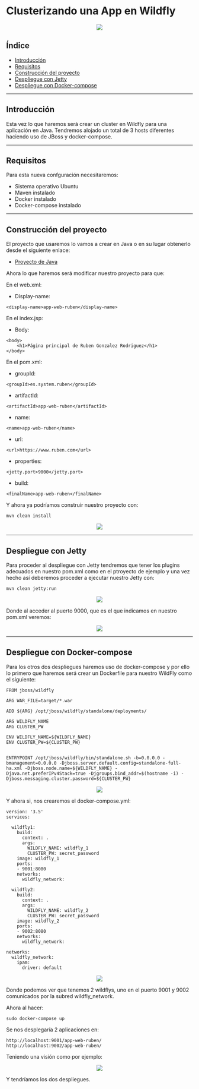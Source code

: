 # Clusterizando una App en Wildfly

<div align="center">
    <img src="../Imágenes/Clusterizando una App en Wildfly/Portada.png"/>
</div>

## Índice

- [Introducción](https://github.com/RubenGonz/Despliegues/blob/main/WildFly/Clusterizando%20una%20App%20en%20Wildfly.md#introducci%C3%B3n)
- [Requisitos](https://github.com/RubenGonz/Despliegues/blob/main/WildFly/Clusterizando%20una%20App%20en%20Wildfly.md#requisitos)
- [Construcción del proyecto](https://github.com/RubenGonz/Despliegues/blob/main/WildFly/Clusterizando%20una%20App%20en%20Wildfly.md#construcci%C3%B3n-del-proyecto)
- [Despliegue con Jetty](https://github.com/RubenGonz/Despliegues/blob/main/WildFly/Clusterizando%20una%20App%20en%20Wildfly.md#despliegue-con-jetty)
- [Despliegue con Docker-compose](https://github.com/RubenGonz/Despliegues/blob/main/WildFly/Clusterizando%20una%20App%20en%20Wildfly.md#despliegue-con-docker-compose)

---

## Introducción

Esta vez lo que haremos será crear un cluster en Wildfly para una aplicación en Java. Tendremos alojado un total de 3 hosts diferentes haciendo uso de JBoss y docker-compose.

---

## Requisitos

Para esta nueva confguración necesitaremos:

- Sistema operativo Ubuntu
- Maven instalado
- Docker instalado
- Docker-compose instalado

---

## Construcción del proyecto

El proyecto que usaremos lo vamos a crear en Java o en su lugar obtenerlo desde el siguiente enlace:

- [Proyecto de Java](https://github.com/jpexposito/docencia/tree/master/COMUN/ejemplos/java/app-web-demo)

Ahora lo que haremos será modificar nuestro proyecto para que:

En el web.xml:

- Display-name:

```
<display-name>app-web-ruben</display-name>
```

En el index.jsp:

- Body:

```
<body>
    <h1>Página principal de Ruben Gonzalez Rodriguez</h1>
</body>
```

En el pom.xml:

- groupId:

```
<groupId>es.system.ruben</groupId>
```

- artifactId:

```
<artifactId>app-web-ruben</artifactId>
```

- name:

```
<name>app-web-ruben</name>
```

- url:

```
<url>https://www.ruben.com</url>
```

- properties:

```
<jetty.port>9000</jetty.port>
```

- build:

```
<finalName>app-web-ruben</finalName>
```

Y ahora ya podríamos construir nuestro proyecto con:

```console
mvn clean install
```

<div align="center">
    <img src="../Imágenes/Clusterizando una App en Wildfly/MvnCleanInstall.png"/>
</div>

---

## Despliegue con Jetty

Para proceder al despliegue con Jetty tendremos que tener los plugins adecuados en nuestro pom.xml como en el ptroyecto de ejemplo y una vez hecho así deberemos proceder a ejecutar nuestro Jetty con:

```console
mvn clean jetty:run
```

<div align="center">
    <img src="../Imágenes/Clusterizando una App en Wildfly/MvnCleanJetty.png"/>
</div>

Donde al acceder al puerto 9000, que es el que indicamos en nuestro pom.xml veremos:

<div align="center">
    <img src="../Imágenes/Clusterizando una App en Wildfly/Despliegue1.png"/>
</div>

---

## Despliegue con Docker-compose

Para los otros dos despliegues haremos uso de docker-compose y por ello lo primero que haremos será crear un Dockerfile para nuestro WildFly como el siguiente:

```
FROM jboss/wildfly

ARG WAR_FILE=target/*.war

ADD ${ARG} /opt/jboss/wildfly/standalone/deployments/

ARG WILDFLY_NAME
ARG CLUSTER_PW

ENV WILDFLY_NAME=${WILDFLY_NAME}
ENV CLUSTER_PW=${CLUSTER_PW}


ENTRYPOINT /opt/jboss/wildfly/bin/standalone.sh -b=0.0.0.0 -bmanagement=0.0.0.0 -Djboss.server.default.config=standalone-full-ha.xml -Djboss.node.name=${WILDFLY_NAME} -Djava.net.preferIPv4Stack=true -Djgroups.bind_addr=$(hostname -i) -Djboss.messaging.cluster.password=${CLUSTER_PW}
```

<div align="center">
    <img src="../Imágenes/Clusterizando una App en Wildfly/Dockerfile.png"/>
</div>

Y ahora si, nos crearemos el docker-compose.yml:

```
version: '3.5'
services:

  wildfly1:
    build:
      context: .
      args:
        WILDFLY_NAME: wildfly_1
        CLUSTER_PW: secret_password
    image: wildfly_1
    ports:
    - 9001:8080
    networks:
      wildfly_network:

  wildfly2:
    build: 
      context: .
      args:
        WILDFLY_NAME: wildfly_2
        CLUSTER_PW: secret_password
    image: wildfly_2
    ports:
    - 9002:8080
    networks:
      wildfly_network:

networks:
  wildfly_network:
    ipam:
      driver: default
```

<div align="center">
    <img src="../Imágenes/Clusterizando una App en Wildfly/docker-compose.png"/>
</div>

Donde podemos ver que tenemos 2 wildflys, uno en el puerto 9001 y 9002 comunicados por la subred wildfly_network.

Ahora al hacer:

```
sudo docker-compose up
```

Se nos desplegaría 2 aplicaciones en:

```
http://localhost:9001/app-web-ruben/
http://localhost:9002/app-web-ruben/
```

Teniendo una visión como por ejemplo:

<div align="center">
    <img src="../Imágenes/Clusterizando una App en Wildfly/Despliegue2.png"/>
</div>

Y tendríamos los dos despliegues.